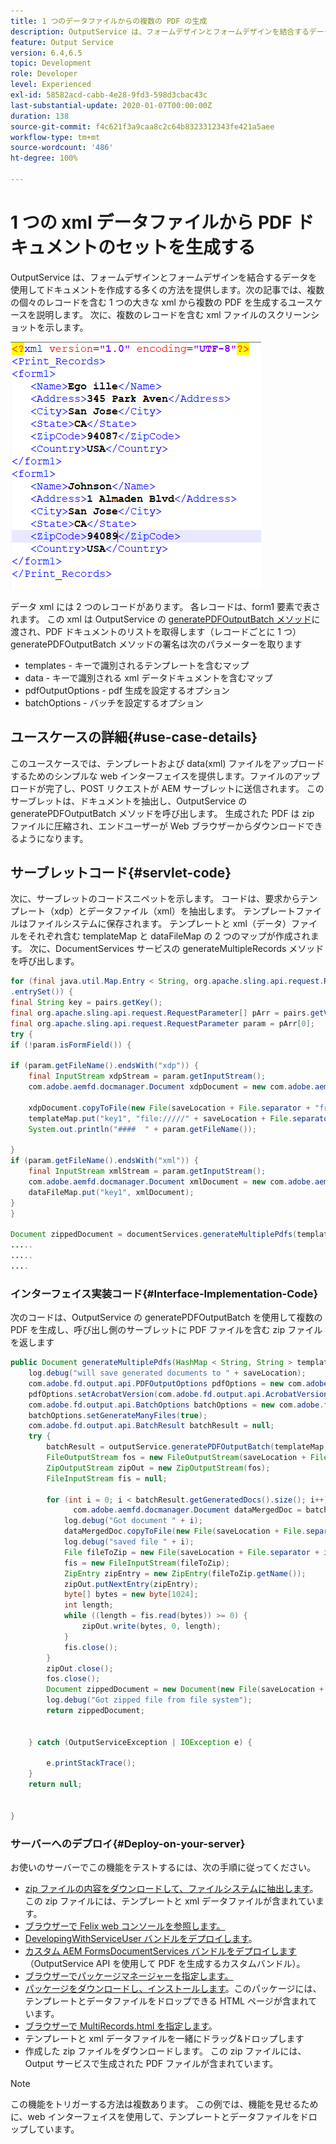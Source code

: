 ```yaml
---
title: 1 つのデータファイルからの複数の PDF の生成
description: OutputService は、フォームデザインとフォームデザインを結合するデータを使用してドキュメントを作成する多くの方法を提供します。複数の個々のレコードを含む 1 つの大きな xml から複数の PDF を生成する方法を説明します。
feature: Output Service
version: 6.4,6.5
topic: Development
role: Developer
level: Experienced
exl-id: 58582acd-cabb-4e28-9fd3-598d3cbac43c
last-substantial-update: 2020-01-07T00:00:00Z
duration: 138
source-git-commit: f4c621f3a9caa8c2c64b8323312343fe421a5aee
workflow-type: tm+mt
source-wordcount: '486'
ht-degree: 100%

---
```


# 1 つの xml データファイルから PDF ドキュメントのセットを生成する

OutputService は、フォームデザインとフォームデザインを結合するデータを使用してドキュメントを作成する多くの方法を提供します。次の記事では、複数の個々のレコードを含む 1 つの大きな xml から複数の PDF を生成するユースケースを説明します。
次に、複数のレコードを含む xml ファイルのスクリーンショットを示します。

![multi-record-xml](assets/multi-record-xml.PNG)

データ xml には 2 つのレコードがあります。 各レコードは、form1 要素で表されます。 この xml は OutputService の [generatePDFOutputBatch メソッド](https://helpx.adobe.com/aem-forms/6/javadocs/com/adobe/fd/output/api/OutputService.html?lang=ja)に渡され、PDF ドキュメントのリストを取得します（レコードごとに 1 つ）
generatePDFOutputBatch メソッドの署名は次のパラメーターを取ります

* templates - キーで識別されるテンプレートを含むマップ
* data - キーで識別される xml データドキュメントを含むマップ
* pdfOutputOptions - pdf 生成を設定するオプション
* batchOptions - バッチを設定するオプション



## ユースケースの詳細{#use-case-details}

このユースケースでは、テンプレートおよび data(xml) ファイルをアップロードするためのシンプルな web インターフェイスを提供します。ファイルのアップロードが完了し、POST リクエストが AEM サーブレットに送信されます。 このサーブレットは、ドキュメントを抽出し、OutputService の generatePDFOutputBatch メソッドを呼び出します。 生成された PDF は zip ファイルに圧縮され、エンドユーザーが Web ブラウザーからダウンロードできるようになります。

## サーブレットコード{#servlet-code}

次に、サーブレットのコードスニペットを示します。 コードは、要求からテンプレート（xdp）とデータファイル（xml）を抽出します。 テンプレートファイルはファイルシステムに保存されます。 テンプレートと xml（データ）ファイルをそれぞれ含む templateMap と dataFileMap の 2 つのマップが作成されます。 次に、DocumentServices サービスの generateMultipleRecords メソッドを呼び出します。

```java
for (final java.util.Map.Entry < String, org.apache.sling.api.request.RequestParameter[] > pairs: params
.entrySet()) {
final String key = pairs.getKey();
final org.apache.sling.api.request.RequestParameter[] pArr = pairs.getValue();
final org.apache.sling.api.request.RequestParameter param = pArr[0];
try {
if (!param.isFormField()) {

if (param.getFileName().endsWith("xdp")) {
    final InputStream xdpStream = param.getInputStream();
    com.adobe.aemfd.docmanager.Document xdpDocument = new com.adobe.aemfd.docmanager.Document(xdpStream);

    xdpDocument.copyToFile(new File(saveLocation + File.separator + "fromui.xdp"));
    templateMap.put("key1", "file://///" + saveLocation + File.separator + "fromui.xdp");
    System.out.println("####  " + param.getFileName());

}
if (param.getFileName().endsWith("xml")) {
    final InputStream xmlStream = param.getInputStream();
    com.adobe.aemfd.docmanager.Document xmlDocument = new com.adobe.aemfd.docmanager.Document(xmlStream);
    dataFileMap.put("key1", xmlDocument);
}
}

Document zippedDocument = documentServices.generateMultiplePdfs(templateMap, dataFileMap,saveLocation);
.....
.....
....
```

### インターフェイス実装コード{#Interface-Implementation-Code}

次のコードは、OutputService の generatePDFOutputBatch を使用して複数の PDF を生成し、呼び出し側のサーブレットに PDF ファイルを含む zip ファイルを返します

```java
public Document generateMultiplePdfs(HashMap < String, String > templateMap, HashMap < String, Document > dataFileMap, String saveLocation) {
    log.debug("will save generated documents to " + saveLocation);
    com.adobe.fd.output.api.PDFOutputOptions pdfOptions = new com.adobe.fd.output.api.PDFOutputOptions();
    pdfOptions.setAcrobatVersion(com.adobe.fd.output.api.AcrobatVersion.Acrobat_11);
    com.adobe.fd.output.api.BatchOptions batchOptions = new com.adobe.fd.output.api.BatchOptions();
    batchOptions.setGenerateManyFiles(true);
    com.adobe.fd.output.api.BatchResult batchResult = null;
    try {
        batchResult = outputService.generatePDFOutputBatch(templateMap, dataFileMap, pdfOptions, batchOptions);
        FileOutputStream fos = new FileOutputStream(saveLocation + File.separator + "zippedfile.zip");
        ZipOutputStream zipOut = new ZipOutputStream(fos);
        FileInputStream fis = null;

        for (int i = 0; i < batchResult.getGeneratedDocs().size(); i++) {
              com.adobe.aemfd.docmanager.Document dataMergedDoc = batchResult.getGeneratedDocs().get(i);
            log.debug("Got document " + i);
            dataMergedDoc.copyToFile(new File(saveLocation + File.separator + i + ".pdf"));
            log.debug("saved file " + i);
            File fileToZip = new File(saveLocation + File.separator + i + ".pdf");
            fis = new FileInputStream(fileToZip);
            ZipEntry zipEntry = new ZipEntry(fileToZip.getName());
            zipOut.putNextEntry(zipEntry);
            byte[] bytes = new byte[1024];
            int length;
            while ((length = fis.read(bytes)) >= 0) {
                zipOut.write(bytes, 0, length);
            }
            fis.close();
        }
        zipOut.close();
        fos.close();
        Document zippedDocument = new Document(new File(saveLocation + File.separator + "zippedfile.zip"));
        log.debug("Got zipped file from file system");
        return zippedDocument;


    } catch (OutputServiceException | IOException e) {

        e.printStackTrace();
    }
    return null;


}
```

### サーバーへのデプロイ{#Deploy-on-your-server}

お使いのサーバーでこの機能をテストするには、次の手順に従ってください。

* [zip ファイルの内容をダウンロードして、ファイルシステムに抽出します](assets/mult-records-template-and-xml-file.zip)。この zip ファイルには、テンプレートと xml データファイルが含まれています。
* [ブラウザーで Felix web コンソールを参照します。](http://localhost:4502/system/console/bundles)
* [DevelopingWithServiceUser バンドルをデプロイします](/help/forms/assets/common-osgi-bundles/DevelopingWithServiceUser.jar)。
* [カスタム AEM FormsDocumentServices バンドルをデプロイします](/help/forms/assets/common-osgi-bundles/AEMFormsDocumentServices.core-1.0-SNAPSHOT.jar)（OutputService API を使用して PDF を生成するカスタムバンドル）。
* [ブラウザーでパッケージマネージャーを指定します。](http://localhost:4502/crx/packmgr/index.jsp)
* [パッケージをダウンロードし、インストールします](assets/generate-multiple-pdf-from-xml.zip)。このパッケージには、テンプレートとデータファイルをドロップできる HTML ページが含まれています。
* [ブラウザーで MultiRecords.html を指定します](http://localhost:4502/content/DocumentServices/Multirecord.html?)。
* テンプレートと xml データファイルを一緒にドラッグ&amp;ドロップします
* 作成した zip ファイルをダウンロードします。 この zip ファイルには、Output サービスで生成された PDF ファイルが含まれています。

>[!NOTE]
>この機能をトリガーする方法は複数あります。 この例では、機能を見せるために、web インターフェイスを使用して、テンプレートとデータファイルをドロップしています。
